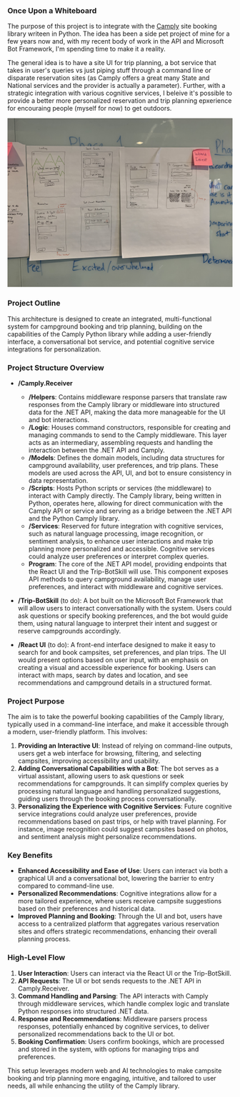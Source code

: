 ### Once Upon a Whiteboard
The purpose of this project is to integrate with the [Camply](https://juftin.com/camply/) site booking library writeen in Python. The idea has been a side pet project of mine for a few years now and, with my recent body of work in the API and Microsoft Bot Framework, I'm spending time to make it a reality. 

The general idea is to have a site UI for trip planning, a bot service that takes in user's queries vs just piping stuff through a command line or disparate reservation sites (as Camply offers a great many State and National services and the provider is actually a parameter). Further, with a strategic integration with various cognitive services, I beleive it's possible to provide a better more personalized reservation and trip planning epxerience for encouraing people (myself for now) to get outdoors.

![Moondock Project - Design Challenge](./Images/moondock.jpg)

### Project Outline
This architecture is designed to create an integrated, multi-functional system for campground booking and trip planning, building on the capabilities of the Camply Python library while adding a user-friendly interface, a conversational bot service, and potential cognitive service integrations for personalization.

### Project Structure Overview
- **/Camply.Receiver**
  - **/Helpers**: Contains middleware response parsers that translate raw responses from the Camply library or middleware into structured data for the .NET API, making the data more manageable for the UI and bot interactions.
  - **/Logic**: Houses command constructors, responsible for creating and managing commands to send to the Camply middleware. This layer acts as an intermediary, assembling requests and handling the interaction between the .NET API and Camply.
  - **/Models**: Defines the domain models, including data structures for campground availability, user preferences, and trip plans. These models are used across the API, UI, and bot to ensure consistency in data representation.
  - **/Scripts**: Hosts Python scripts or services (the middleware) to interact with Camply directly. The Camply library, being written in Python, operates here, allowing for direct communication with the Camply API or service and serving as a bridge between the .NET API and the Python Camply library.
  - **/Services**: Reserved for future integration with cognitive services, such as natural language processing, image recognition, or sentiment analysis, to enhance user interactions and make trip planning more personalized and accessible. Cognitive services could analyze user preferences or interpret complex queries.
  - **Program**: The core of the .NET API model, providing endpoints that the React UI and the Trip-BotSkill will use. This component exposes API methods to query campground availability, manage user preferences, and interact with middleware and cognitive services.

- **/Trip-BotSkill** (to do): A bot built on the Microsoft Bot Framework that will allow users to interact conversationally with the system. Users could ask questions or specify booking preferences, and the bot would guide them, using natural language to interpret their intent and suggest or reserve campgrounds accordingly.
  
- **/React UI** (to do): A front-end interface designed to make it easy to search for and book campsites, set preferences, and plan trips. The UI would present options based on user input, with an emphasis on creating a visual and accessible experience for booking. Users can interact with maps, search by dates and location, and see recommendations and campground details in a structured format.

### Project Purpose
The aim is to take the powerful booking capabilities of the Camply library, typically used in a command-line interface, and make it accessible through a modern, user-friendly platform. This involves:
1. **Providing an Interactive UI**: Instead of relying on command-line outputs, users get a web interface for browsing, filtering, and selecting campsites, improving accessibility and usability.
2. **Adding Conversational Capabilities with a Bot**: The bot serves as a virtual assistant, allowing users to ask questions or seek recommendations for campgrounds. It can simplify complex queries by processing natural language and handling personalized suggestions, guiding users through the booking process conversationally.
3. **Personalizing the Experience with Cognitive Services**: Future cognitive service integrations could analyze user preferences, provide recommendations based on past trips, or help with travel planning. For instance, image recognition could suggest campsites based on photos, and sentiment analysis might personalize recommendations.

### Key Benefits
- **Enhanced Accessibility and Ease of Use**: Users can interact via both a graphical UI and a conversational bot, lowering the barrier to entry compared to command-line use.
- **Personalized Recommendations**: Cognitive integrations allow for a more tailored experience, where users receive campsite suggestions based on their preferences and historical data.
- **Improved Planning and Booking**: Through the UI and bot, users have access to a centralized platform that aggregates various reservation sites and offers strategic recommendations, enhancing their overall planning process.

### High-Level Flow
1. **User Interaction**: Users can interact via the React UI or the Trip-BotSkill.
2. **API Requests**: The UI or bot sends requests to the .NET API in Camply.Receiver.
3. **Command Handling and Parsing**: The API interacts with Camply through middleware services, which handle complex logic and translate Python responses into structured .NET data.
4. **Response and Recommendations**: Middleware parsers process responses, potentially enhanced by cognitive services, to deliver personalized recommendations back to the UI or bot.
5. **Booking Confirmation**: Users confirm bookings, which are processed and stored in the system, with options for managing trips and preferences.

This setup leverages modern web and AI technologies to make campsite booking and trip planning more engaging, intuitive, and tailored to user needs, all while enhancing the utility of the Camply library.